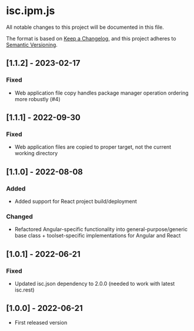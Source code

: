 # isc.ipm.js

All notable changes to this project will be documented in this file.

The format is based on [Keep a Changelog](https://keepachangelog.com/en/1.0.0/),
and this project adheres to [Semantic Versioning](https://semver.org/spec/v2.0.0.html).

## [1.1.2] - 2023-02-17
### Fixed
- Web application file copy handles package manager operation ordering more robustly (#4)

## [1.1.1] - 2022-09-30
### Fixed
- Web application files are copied to proper target, not the current working directory

## [1.1.0] - 2022-08-08
### Added
- Added support for React project build/deployment
  
### Changed
- Refactored Angular-specific functionality into general-purpose/generic base class + toolset-specific implementations for Angular and React

## [1.0.1] - 2022-06-21
### Fixed
- Updated isc.json dependency to 2.0.0 (needed to work with latest isc.rest)

## [1.0.0] - 2022-06-21
- First released version

